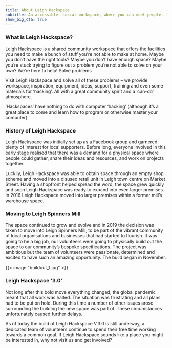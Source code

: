 ```yaml
---
title: About Leigh Hackspace
subtitle: An accessible, social workspace, where you can meet people, learn new skills, and build awesome things!
show_big_cta: true
---
```

### What is Leigh Hackspace?

Leigh Hackspace is a shared community workspace that offers the facilities you need to make a bunch of stuff you’re not able to make at home. Maybe you don’t have the right tools? Maybe you don’t have enough space? Maybe you’re stuck trying to figure out a problem you’re not able to solve on your own? We’re here to help!
Solve problems

Visit Leigh Hackspace and solve all of these problems – we provide workspace, inspiration, equipment, ideas, support, training and even some materials for ‘hacking’. All with a great community spirit and a ‘can-do’ atmosphere.

‘Hackspaces’ have nothing to do with computer ‘hacking’ (although it’s a great place to come and learn how to program or otherwise master your computer).

### History of Leigh Hackspace

Leigh Hackspace was initially set up as a Facebook group and garnered plenty of interest for local supporters. Before long, everyone involved in this early stage realised that there was a demand for a physical space where people could gather, share their ideas and resources, and work on projects together.

Luckily, Leigh Hackspace was able to obtain space through an empty shop scheme and moved into a disused retail unit in Leigh town centre on Market Street. Having a shopfront helped spread the word, the space grew quickly and soon Leigh Hackspace was ready to expand into even larger premises. In 2016 Leigh Hackspace moved into larger premises within a former mill’s warehouse space.

### Moving to Leigh Spinners Mill

The space continued to grow and evolve and in 2019 the decision was taken to move into Leigh Spinners Mill, to be part of the vibrant community of local organisations and businesses that had started to flourish. It was going to be a big job, our volunteers were going to physically build out the space to our community’s bespoke specifications. The project was ambitious but the team of volunteers were passionate, determined and excited to have such an amazing opportunity. The build began in November.

{{< image "buildout_1.jpg" >}}

### Leigh Hackspace '3.0'

Not long after this bold move everything changed, the global pandemic meant that all work was halted. The situation was frustrating and all plans had to be put on hold. During this time a number of other issues arose surrounding the building the new space was part of. These circumstances unfortunately caused further delays.

As of today the build of Leigh Hackspace V.3.0 is still underway, a dedicated team of volunteers continue to spend their free time working towards a common goal. If Leigh Hackspace sounds like a place you might be interested in, why not visit us and get involved?
